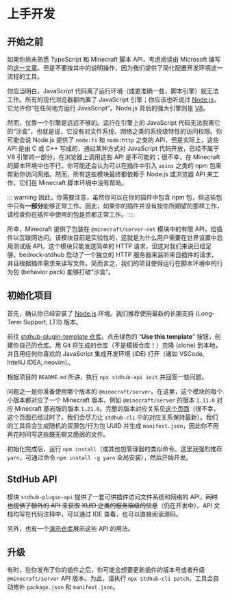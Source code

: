 # 上手开发

## 开始之前

如果你尚未熟悉 TypeScript 和 Minecraft 脚本 API，考虑阅读由 Microsoft 编写的[这一文章](https://learn.microsoft.com/en-us/minecraft/creator/documents/scriptingintroduction?view=minecraft-bedrock-stable)。但是不要按其中的说明操作，因为我们提供了简化配置开发环境这一流程的工具。

你应当明白，JavaScript 代码离了运行环境（或更准确一些，脚本引擎）就无法工作。所有的现代浏览器都内置了 JavaScript 引擎；你应该也听说过 [Node.js](https://nodejs.org/)，它允许你“在任何地方运行 JavaScript”。Node.js 背后的强大引擎则是 [V8](https://v8.dev/)。

然而，仅靠一个引擎是远远不够的。运行在引擎上的 JavaScript 代码无法脱离它的“沙盒”，也就是说，它没有对文件系统、网络之类的系统级特性的访问权限。你可能会说 Node.js 提供了 `node:fs` 和 `node:http` 之类的 API，但是实际上，这些 API 是由 C 或 C++ 写成的，通过某种方式对 JavaScript 代码开放，已经不属于 V8 引擎的一部分。在浏览器上调用这些 API 是不可能的；很不幸，在 Minecraft 的脚本环境中也不行。你可能还会认为可以在插件中引入 `axios` 之类的 npm 包来帮助你访问网络。然而，所有这些模块最终都依赖于 Node.js 或浏览器 API 来工作，它们在 Minecraft 脚本环境中没有帮助。

::: warning
因此，你需要注意，虽然你可以在你的插件中包含 npm 包，但这些包中只有**一部分**能够正常工作。因此，如果你的插件并没有按你所期望的那样工作，请检查你在插件中使用的包是否都正常工作。
:::

所幸，Minecraft 提供了包装在 `@minecraft/server-net` 模块中的有限 API，给插件以互联网访问。该模块目前是实验性的，这就是为什么用户需要在世界设置中启用测试版 API。这个模块只能发送简单的 HTTP 请求，但这对我们来说已经足够。bedrock-stdhub 启动了一个独立的 HTTP 服务器来监听来自插件的请求，并且根据插件需求来读写文件。简而言之，我们的项目使得运行在脚本环境中的行为包 (behavior pack) 能够打破“沙盒”。

## 初始化项目

首先，确认你已经安装了 [Node.js](https://nodejs.org/) 环境。我们推荐使用最新的长期支持 (Long-Term Support, LTS) 版本。

前往 [stdhub-plugin-template 仓库](https://github.com/bedrock-stdhub/stdhub-plugin-template)。点击绿色的 “**Use this template**” 按钮，创建你自己的仓库。用 Git 将生成的仓库（不是模板仓库！）克隆 (clone) 到本地，并且用任何你喜欢的 JavaScript 集成开发环境 (IDE) 打开（诸如 VSCode, IntelliJ IDEA, neovim）。

根据项目的 `README.md` 所讲，执行 `npx stdhub-api init` 并回答一些问题。

问题之一是你准备使用哪个版本的 `@minecraft/server`。在这里，这个模块的每个小版本都对应了一个 Minecraft 版本，例如 `@minecraft/server` 的版本 `1.11.0` 对应 Minecraft 基岩版的版本 `1.21.0`。完整的版本对应关系见[这个页面](https://learn.microsoft.com/en-us/minecraft/creator/documents/scriptversioning?view=minecraft-bedrock-stable)（很不幸，这个页面已经过时了。我们会尽力让 `stdhub-cli` 中的对应关系保持最新）。我们的工具将会生成随机的资源包/行为包 UUID 并生成 `manifest.json`，因此你不用再花时间写这些既无聊又脆弱的文件。

初始化完成后，运行 `npm install`（或其他包管理器的类似命令。这里我强烈推荐 `yarn`，可通过命令 `npm install -g yarn` 全局安装），然后开始开发。

## StdHub API

模块 `stdhub-plugin-api` 提供了一套可供插件访问文件系统和网络的 API，~~同时也提供了额外的 API 来获取 XUID 之类的服务端级的信息~~（仍在开发中）。API 文档均写在代码注释中，可以通过 IDE 查看，也可以直接阅读源码。

另外，也有一个[演示仓库](https://github.com/bedrock-stdhub/stdhub-plugin-demo)展示这些 API 的用法。

## 升级

有时，在你发布了你的插件之后，你可能会想要更新插件的版本号或者升级 `@minecraft/server` API 版本。为此，请执行 `npx stdhub-cli patch`。工具会自动修补 `package.json` 和 `manifest.json`。
